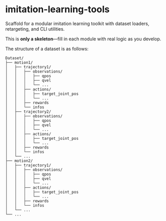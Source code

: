 
# imitation-learning-tools

Scaffold for a modular imitation learning toolkit with dataset loaders, retargeting, and CLI utilities.

This is **only a skeleton**—fill in each module with real logic as you develop.

The structure of a dataset is as follows:

```text
Dataset/
├── motion1/
│   ├── trajectory1/
│   │   ├── observations/
│   │   │   ├── qpos
│   │   │   ├── qvel
│   │   │   └── ...
│   │   ├── actions/
│   │   │   ├── target_joint_pos
│   │   │   └── ...
│   │   ├── rewards
│   │   └── infos
│   ├── trajectory2/
│   │   ├── observations/
│   │   │   ├── qpos
│   │   │   ├── qvel
│   │   │   └── ...
│   │   ├── actions/
│   │   │   ├── target_joint_pos
│   │   │   └── ...
│   │   ├── rewards
│   │   └── infos
│   └── ...
├── motion2/
│   ├── trajectory1/
│   │   ├── observations/
│   │   │   ├── qpos
│   │   │   ├── qvel
│   │   │   └── ...
│   │   ├── actions/
│   │   │   ├── target_joint_pos
│   │   │   └── ...
│   │   ├── rewards
│   │   └── infos
│   └── ...
└── ...
```
